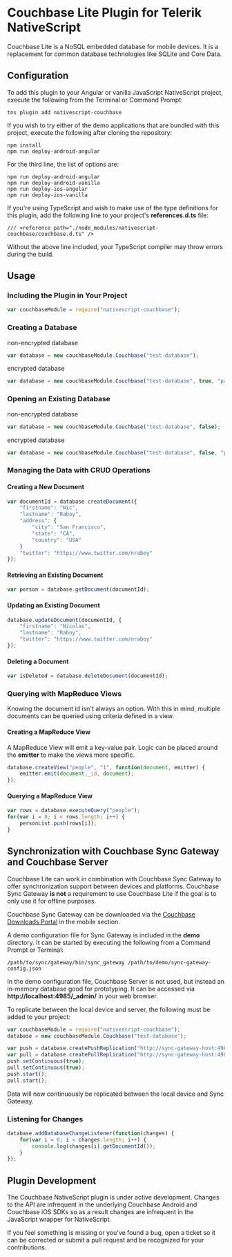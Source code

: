# Couchbase Lite Plugin for Telerik NativeScript

Couchbase Lite is a NoSQL embedded database for mobile devices.  It is a replacement for common database technologies like SQLite and Core Data.

## Configuration

To add this plugin to your Angular or vanilla JavaScript NativeScript project, execute the following from the Terminal or Command Prompt:

```
tns plugin add nativescript-couchbase
```

If you wish to try either of the demo applications that are bundled with this project, execute the following after cloning the repository:

```
npm install
npm run deploy-android-angular
```

For the third line, the list of options are:

```
npm run deploy-android-angular
npm run deploy-android-vanilla
npm run deploy-ios-angular
npm run deploy-ios-vanilla
```

If you're using TypeScript and wish to make use of the type definitions for this plugin, add the following line to your project's **references.d.ts** file:

```
/// <reference path="./node_modules/nativescript-couchbase/couchbase.d.ts" />
```

Without the above line included, your TypeScript compiler may throw errors during the build.

## Usage

### Including the Plugin in Your Project

```javascript
var couchbaseModule = require("nativescript-couchbase");
```

### Creating a Database
non-encrypted database
```javascript
var database = new couchbaseModule.Couchbase("test-database");
```
encrypted database
```javascript
var database = new couchbaseModule.Couchbase("test-database", true, "password");
```

### Opening an Existing Database

non-encrypted database
```javascript
var database = new couchbaseModule.Couchbase("test-database", false);
```
encrypted database
```javascript
var database = new couchbaseModule.Couchbase("test-database", false, "password");
```

### Managing the Data with CRUD Operations

#### Creating a New Document

```javascript
var documentId = database.createDocument({
    "firstname": "Nic",
    "lastname": "Raboy",
    "address": {
        "city": "San Francisco",
        "state": "CA",
        "country": "USA"
    }
    "twitter": "https://www.twitter.com/nraboy"
});
```

#### Retrieving an Existing Document

```javascript
var person = database.getDocument(documentId);
```

#### Updating an Existing Document

```javascript
database.updateDocument(documentId, {
    "firstname": "Nicolas",
    "lastname": "Raboy",
    "twitter": "https://www.twitter.com/nraboy"
});
```

#### Deleting a Document

```javascript
var isDeleted = database.deleteDocument(documentId);
```

### Querying with MapReduce Views

Knowing the document id isn't always an option.  With this in mind, multiple documents can be queried using criteria defined in a view.

#### Creating a MapReduce View

A MapReduce View will emit a key-value pair.  Logic can be placed around the **emitter** to make the views more specific.

```javascript
database.createView("people", "1", function(document, emitter) {
    emitter.emit(document._id, document);
});
```

#### Querying a MapReduce View

```javascript
var rows = database.executeQuery("people");
for(var i = 0; i < rows.length; i++) {
    personList.push(rows[i]);
}
```

## Synchronization with Couchbase Sync Gateway and Couchbase Server

Couchbase Lite can work in combination with Couchbase Sync Gateway to offer synchronization support between devices and platforms.  Couchbase Sync Gateway **is not** a requirement to use Couchbase Lite if the goal is to only use it for offline purposes.

Couchbase Sync Gateway can be downloaded via the [Couchbase Downloads Portal](http://www.couchbase.com/downloads) in the mobile section.

A demo configuration file for Sync Gateway is included in the **demo** directory.  It can be started by executing the following from a Command Prompt or Terminal:

```
/path/to/sync/gateway/bin/sync_gateway /path/to/demo/sync-gateway-config.json
```

In the demo configuration file, Couchbase Server is not used, but instead an in-memory database good for prototyping.  It can be accessed via **http://localhost:4985/_admin/** in your web browser.

To replicate between the local device and server, the following must be added to your project:

```javascript
var couchbaseModule = require("nativescript-couchbase");
database = new couchbaseModule.Couchbase("test-database");

var push = database.createPushReplication("http://sync-gateway-host:4984/test-database");
var pull = database.createPullReplication("http://sync-gateway-host:4984/test-database");
push.setContinuous(true);
pull.setContinuous(true);
push.start();
pull.start();
```

Data will now continuously be replicated between the local device and Sync Gateway.

### Listening for Changes

```javascript
database.addDatabaseChangeListener(function(changes) {
    for(var i = 0; i < changes.length; i++) {
        console.log(changes[i].getDocumentId());
    }
});
```

## Plugin Development

The Couchbase NativeScript plugin is under active development.  Changes to the API are infrequent in the underlying Couchbase Android and Couchbase iOS SDKs so as a result changes are infrequent in the JavaScript wrapper for NativeScript.

If you feel something is missing or you've found a bug, open a ticket so it can be corrected or submit a pull request and be recognized for your contributions.
